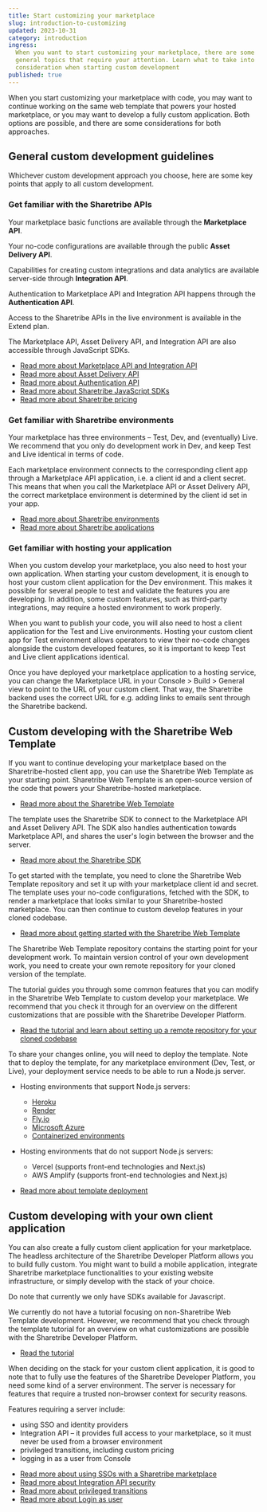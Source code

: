 ```yaml
---
title: Start customizing your marketplace
slug: introduction-to-customizing
updated: 2023-10-31
category: introduction
ingress:
  When you want to start customizing your marketplace, there are some
  general topics that require your attention. Learn what to take into
  consideration when starting custom development
published: true
---
```


When you start customizing your marketplace with code, you may want to
continue working on the same web template that powers your hosted
marketplace, or you may want to develop a fully custom application. Both
options are possible, and there are some considerations for both
approaches.

## General custom development guidelines

Whichever custom development approach you choose, here are some key
points that apply to all custom development.

### Get familiar with the Sharetribe APIs

Your marketplace basic functions are available through the **Marketplace
API**.

Your no-code configurations are available through the public **Asset
Delivery API**.

Capabilities for creating custom integrations and data analytics are
available server-side through **Integration API**.

Authentication to Marketplace API and Integration API happens through
the **Authentication API**.

Access to the Sharetribe APIs in the live environment is available in
the Extend plan.

The Marketplace API, Asset Delivery API, and Integration API are also
accessible through JavaScript SDKs.

- [Read more about Marketplace API and Integration API](/concepts/marketplace-api-integration-api/)
- [Read more about Asset Delivery API](/references/assets/)
- [Read more about Authentication API](/concepts/authentication-api/)
- [Read more about Sharetribe JavaScript SDKs](/concepts/js-sdk/)
- [Read more about Sharetribe pricing](https://www.sharetribe.com/pricing/)

### Get familiar with Sharetribe environments

Your marketplace has three environments – Test, Dev, and (eventually)
Live. We recommend that you only do development work in Dev, and keep
Test and Live identical in terms of code.

Each marketplace environment connects to the corresponding client app
through a Marketplace API application, i.e. a client id and a client
secret. This means that when you call the Marketplace API or Asset
Delivery API, the correct marketplace environment is determined by the
client id set in your app.

- [Read more about Sharetribe environments](/concepts/sharetribe-environments/)
- [Read more about Sharetribe applications](/concepts/applications/)

### Get familiar with hosting your application

When you custom develop your marketplace, you also need to host your own
application. When starting your custom development, it is enough to host
your custom client application for the Dev environment. This makes it
possible for several people to test and validate the features you are
developing. In addition, some custom features, such as third-party
integrations, may require a hosted environment to work properly.

When you want to publish your code, you will also need to host a client
application for the Test and Live environments. Hosting your custom
client app for Test environment allows operators to view their no-code
changes alongside the custom developed features, so it is important to
keep Test and Live client applications identical.

Once you have deployed your marketplace application to a hosting
service, you can change the Marketplace URL in your Console > Build >
General view to point to the URL of your custom client. That way, the
Sharetribe backend uses the correct URL for e.g. adding links to emails
sent through the Sharetribe backend.

## Custom developing with the Sharetribe Web Template

If you want to continue developing your marketplace based on the
Sharetribe-hosted client app, you can use the Sharetribe Web Template as
your starting point. Sharetribe Web Template is an open-source version
of the code that powers your Sharetribe-hosted marketplace.

- [Read more about the Sharetribe Web Template](/template/sharetribe-web-template/)

The template uses the Sharetribe SDK to connect to the Marketplace API
and Asset Delivery API. The SDK also handles authentication towards
Marketplace API, and shares the user's login between the browser and the
server.

- [Read more about the Sharetribe SDK](https://sharetribe.github.io/flex-sdk-js/)

To get started with the template, you need to clone the Sharetribe Web
Template repository and set it up with your marketplace client id and
secret. The template uses your no-code configurations, fetched with the
SDK, to render a marketplace that looks similar to your
Sharetribe-hosted marketplace. You can then continue to custom develop
features in your cloned codebase.

- [Read more about getting started with the Sharetribe Web Template](/introduction/introducing-template/)

The Sharetribe Web Template repository contains the starting point for
your development work. To maintain version control of your own
development work, you need to create your own remote repository for your
cloned version of the template.

The tutorial guides you through some common features that you can modify
in the Sharetribe Web Template to custom develop your marketplace. We
recommend that you check it through for an overview on the different
customizations that are possible with the Sharetribe Developer Platform.

- [Read the tutorial and learn about setting up a remote repository for your cloned codebase](/tutorial/introduction/)

To share your changes online, you will need to deploy the template. Note
that to deploy the template, for any marketplace environment (Dev, Test,
or Live), your deployment service needs to be able to run a Node.js
server.

- Hosting environments that support Node.js servers:

  - [Heroku](https://www.sharetribe.com/docs/template/how-to-deploy-template-to-heroku/)
  - [Render](https://www.sharetribe.com/docs/tutorial/deploy-to-render/)
  - [Fly.io](https://fly.io/docs/js/)
  - [Microsoft Azure](https://learn.microsoft.com/en-us/azure/app-service/quickstart-nodejs?tabs=linux&pivots=development-environment-vscode)
  - [Containerized environments](https://www.sharetribe.com/docs/template/run-template-with-docker/)

- Hosting environments that do not support Node.js servers:
  - Vercel (supports front-end technologies and Next.js)
  - AWS Amplify (supports front-end technologies and Next.js)

* [Read more about template deployment](/template/how-to-deploy-template-to-production/)

## Custom developing with your own client application

You can also create a fully custom client application for your
marketplace. The headless architecture of the Sharetribe Developer
Platform allows you to build fully custom. You might want to build a
mobile application, integrate Sharetribe marketplace functionalities to
your existing website infrastructure, or simply develop with the stack
of your choice.

Do note that currently we only have SDKs available for Javascript.

We currently do not have a tutorial focusing on non-Sharetribe Web
Template development. However, we recommend that you check through the
template tutorial for an overview on what customizations are possible
with the Sharetribe Developer Platform.

- [Read the tutorial](/tutorial/introduction/)

When deciding on the stack for your custom client application, it is
good to note that to fully use the features of the Sharetribe Developer
Platform, you need some kind of a server environment. The server is
necessary for features that require a trusted non-browser context for
security reasons.

Features requiring a server include:

- using SSO and identity providers
- Integration API – it provides full access to your marketplace, so it
  must never be used from a browser environment
- privileged transitions, including custom pricing
- logging in as a user from Console

* [Read more about using SSOs with a Sharetribe marketplace](/concepts/social-logins-and-sso/)
* [Read more about Integration API security](https://github.com/sharetribe/integration-api-examples#warning-usage-with-your-web-app--website)
* [Read more about privileged transitions](/concepts/privileged-transitions/)
* [Read more about Login as user](/concepts/login-as-user/)
